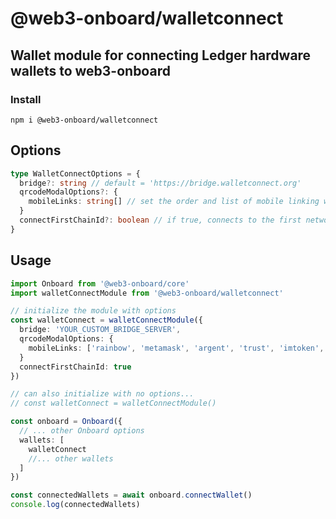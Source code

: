 # @web3-onboard/walletconnect

## Wallet module for connecting Ledger hardware wallets to web3-onboard

### Install

`npm i @web3-onboard/walletconnect`

## Options

```typescript
type WalletConnectOptions = {
  bridge?: string // default = 'https://bridge.walletconnect.org'
  qrcodeModalOptions?: {
    mobileLinks: string[] // set the order and list of mobile linking wallets
  }
  connectFirstChainId?: boolean // if true, connects to the first network chain provided
}
```

## Usage

```typescript
import Onboard from '@web3-onboard/core'
import walletConnectModule from '@web3-onboard/walletconnect'

// initialize the module with options
const walletConnect = walletConnectModule({
  bridge: 'YOUR_CUSTOM_BRIDGE_SERVER',
  qrcodeModalOptions: {
    mobileLinks: ['rainbow', 'metamask', 'argent', 'trust', 'imtoken', 'pillar']
  }
  connectFirstChainId: true
})

// can also initialize with no options...
// const walletConnect = walletConnectModule()

const onboard = Onboard({
  // ... other Onboard options
  wallets: [
    walletConnect
    //... other wallets
  ]
})

const connectedWallets = await onboard.connectWallet()
console.log(connectedWallets)
```
